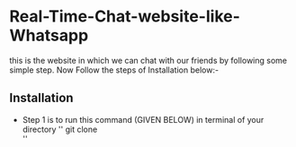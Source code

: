 # Real-Time-Chat-website-like-Whatsapp
this is the website in which we can chat with our friends by following some simple step.
Now Follow the steps of Installation below:-
## Installation
* Step 1 is to run this command (GIVEN BELOW) in terminal of your directory 
''
git clone  
''

